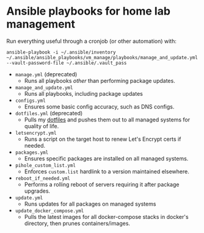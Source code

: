 # Ansible playbooks for home lab management

Run everything useful through a cronjob (or other automation) with:

```
ansible-playbook -i ~/.ansible/inventory ~/.ansible/ansible_playbooks/vm_manage/playbooks/manage_and_update.yml --vault-password-file ~/.ansible/.vault_pass
```

- `manage.yml` (deprecated)
  - Runs all playbooks *other* than performing package updates.
- `manage_and_update.yml`
  - Runs all playbooks, including package updates
- `configs.yml`
  - Ensures some basic config accuracy, such as DNS configs. 
- `dotfiles.yml` (deprecated)
  - Pulls my [dotfiles](https://github.com/maclarel/dotfiles) and pushes them out to all managed systems for quality of life.
- `letsencrypt.yml`
  - Runs a script on the target host to renew Let's Encrypt certs if needed.
- `packages.yml`
  - Ensures specific packages are installed on all managed systems.
- `pihole_custom_list.yml`
  - Enforces `custom.list` hardlink to a version maintained elsewhere.
- `reboot_if_needed.yml`
  - Performs a rolling reboot of servers requiring it after package upgrades.
- `update.yml`
  - Runs updates for all packages on managed systems
- `update_docker_compose.yml`
  - Pulls the latest images for all docker-compose stacks in docker's directory, then prunes containers/images.

